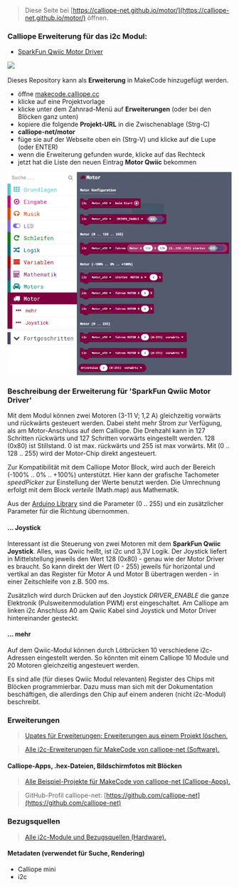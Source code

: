 
> Diese Seite bei [https://calliope-net.github.io/motor/](https://calliope-net.github.io/motor/) öffnen.

### Calliope Erweiterung für das i2c Modul:

* [SparkFun Qwiic Motor Driver](https://www.sparkfun.com/products/15451)

![](https://cdn.sparkfun.com//assets/parts/1/4/0/2/9/15451-SparkFun_Qwiic_Motor_Driver-01.jpg)

Dieses Repository kann als **Erweiterung** in MakeCode hinzugefügt werden.

* öffne [makecode.calliope.cc](https://makecode.calliope.cc)
* klicke auf eine Projektvorlage
* klicke unter dem Zahnrad-Menü auf **Erweiterungen** (oder bei den Blöcken ganz unten)
* kopiere die folgende **Projekt-URL** in die Zwischenablage (Strg-C)
* **calliope-net/motor**
* füge sie auf der Webseite oben ein (Strg-V) und klicke auf die Lupe (oder ENTER)
* wenn die Erweiterung gefunden wurde, klicke auf das Rechteck
* jetzt hat die Liste den neuen Eintrag **Motor Qwiic** bekommen

![](blocks.png)

### Beschreibung der Erweiterung für 'SparkFun Qwiic Motor Driver'

Mit dem Modul können zwei Motoren (3-11 V; 1,2 A) gleichzeitig vorwärts und rückwärts gesteuert werden. Dabei steht mehr Strom zur Verfügung,
als am Motor-Anschluss auf dem Calliope. Die Drehzahl kann in 127 Schritten rückwärts und 127 Schritten vorwärts eingestellt werden. 
128 (0x80) ist Stillstand. 0 ist max. rückwärts und 255 ist max vorwärts. Mit (0 .. 128 .. 255) wird der Motor-Chip direkt angesteuert.

Zur Kompatibilität mit dem Calliope Motor Block, wird auch der Bereich (-100% .. 0% .. +100%) unterstützt. 
Hier kann der grafische Tachometer *speedPicker* zur Einstellung der Werte benutzt werden.
Die Umrechnung erfolgt mit dem Block *verteile* (Math.map) aus Mathematik.

Aus der [Arduino Library](https://github.com/sparkfun/SparkFun_Serial_Controlled_Motor_Driver_Arduino_Library) sind die
Parameter (0 .. 255) und ein zusätzlicher Parameter für die Richtung übernommen.

#### ... Joystick

Interessant ist die Steuerung von zwei Motoren mit dem **SparkFun Qwiic Joystick**. Alles, was Qwiic heißt, ist i2c und 3,3V Logik.
Der Joystick liefert in Mittelstellung jeweils den Wert 128 (0x80) - genau wie der Motor Driver es braucht.
So kann direkt der Wert (0 - 255) jeweils für horizontal und vertikal an das Register für Motor A und Motor B übertragen werden - in einer Zeitschleife von z.B. 500 ms.

Zusätzlich wird durch Drücken auf den Joystick *DRIVER_ENABLE* die ganze Elektronik (Pulsweitenmodulation PWM) erst eingeschaltet.
Am Calliope am linken i2c Anschluss A0 am Qwiic Kabel sind Joystick und Motor Driver hintereinander gesteckt.



#### ... mehr

Auf dem Qwiic-Modul können durch Lötbrücken 10 verschiedene i2c-Adressen eingestellt werden.
So könnten mit einem Calliope 10 Module und 20 Motoren gleichzeitig angesteuert werden.

Es sind alle (für dieses Qwiic Modul relevanten) Register des Chips mit Blöcken programmierbar. 
Dazu muss man sich mit der Dokumentation beschäftigen, die allerdings den Chip auf einem anderen (nicht i2c-Modul) beschreibt.





### Erweiterungen

> [Upates für Erweiterungen; Erweiterungen aus einem Projekt löschen.](https://calliope-net.github.io/i2c-liste#updates)

> [Alle i2c-Erweiterungen für MakeCode von calliope-net (Software).](https://calliope-net.github.io/i2c-liste#erweiterungen)

#### Calliope-Apps, .hex-Dateien, Bildschirmfotos mit Blöcken

> [Alle Beispiel-Projekte für MakeCode von calliope-net (Calliope-Apps).](https://calliope-net.github.io/i2c-liste#programmierbeispiele)

> GitHub-Profil calliope-net: [https://github.com/calliope-net](https://github.com/calliope-net)

### Bezugsquellen

> [Alle i2c-Module und Bezugsquellen (Hardware).](https://calliope-net.github.io/i2c-liste#bezugsquellen)

#### Metadaten (verwendet für Suche, Rendering)

* Calliope mini
* i2c

